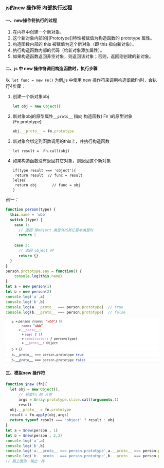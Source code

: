### js的new 操作符 内部执行过程

#### 一、new操作符执行的过程

1. 在内存中创建一个新对象。
2. 这个新对象内部的[[Prototype]]特性被赋值为构造函数的 prototype 属性。
3. 构造函数内部的 this 被赋值为这个新对象（即 this 指向新对象）。
4. 执行构造函数内部的代码（给新对象添加属性）。
5. 如果构造函数返回非空对象，则返回该对象；否则，返回刚创建的新对象。

#### 二、js 中 new 操作符调用构造函数时，执行步骤

以` let func = new Fn()` 为例,js 中使用 new 操作符来调用构造函数Fn时，会执行4步骤：

1. 创建一个新对象obj  

   ```javascript
   let obj = new Object()
   ```

2. 新对象obj的原型属性`__proto__` 指向 构造函数( Fn )的原型对象(Fn.prototype)

   ```javascript
   obj.__proto__ = Fn.prototype
   ```

3. 新对象会绑定到函数调用的this上，并执行构造函数

   ```
   let result =  Fn.call(obj) 
   ```

4. 如果构造函数没有返回其它对象，则返回这个新对象

   ```
   if(type result === 'object'){
   	return result  // func = result
   }else{
   	return obj  	 // func = obj
   }
   ```

*例一：*

```javascript
function person(type) {
  this.name = 'wbb'
  switch (type) {
    case 1:  
      // 返回 除object 类型外的其它基本类型时
      return 1

    case 2:
      // 返回 object 时
      return {}
  }
}
person.prototype.say = function() {
	console.log(this.name)
}
let a = new person(1)
let b = new person(2)
console.log('a',a)
console.log('b',b)
console.log(a.__proto__ === person.prototype)  // true
console.log(b.__proto__ === person.prototype)  // false
```

![image-20200912233820384](../../../image/image-20200912233820384.png)

#### 三、模拟new 操作符

```javascript
function $new (fn){
  let obj = new Object(),
      // 获取fn 的 入参
      args = Array.prototype.slice.call(arguments,1) 
      result
  obj.__proto__ = fn.prototype
  result = fn.apply(obj,args)
  return typeof result === 'object' ? result : obj
}
let a = $new(person , 1)
let b = $new(person , 2,3)
console.log('a',a)
console.log('b',b)
console.log('a.__proto__ === person.prototype',a.__proto__ === person.prototype)  // true
console.log('b.__proto__ === person.prototype',b.__proto__ === person.prototype)  // false
// 跟上面例一输出一样
```

